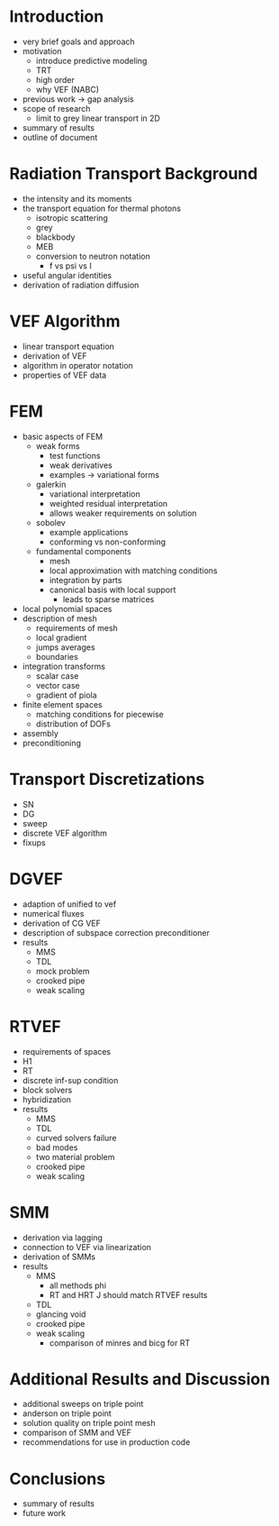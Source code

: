 # Introduction
* very brief goals and approach 
* motivation 
	* introduce predictive modeling 
	* TRT 
	* high order 
	* why VEF (NABC)
* previous work -> gap analysis 
* scope of research
	* limit to grey linear transport in 2D 
* summary of results
* outline of document 

# Radiation Transport Background
* the intensity and its moments 
* the transport equation for thermal photons 
	* isotropic scattering 
	* grey
	* blackbody 
	* MEB
	* conversion to neutron notation 
		* f vs psi vs I
* useful angular identities 
* derivation of radiation diffusion 

# VEF Algorithm
* linear transport equation 
* derivation of VEF 
* algorithm in operator notation 
* properties of VEF data 

# FEM 
* basic aspects of FEM 
	* weak forms
		* test functions 
		* weak derivatives 
		* examples -> variational forms 
	* galerkin 
		* variational interpretation 
		* weighted residual interpretation 
		* allows weaker requirements on solution 
	* sobolev 
		* example applications 
		* conforming vs non-conforming 
	* fundamental components 
		* mesh
		* local approximation with matching conditions 
		* integration by parts 
		* canonical basis with local support 
			* leads to sparse matrices 
* local polynomial spaces 
* description of mesh 
	* requirements of mesh
	* local gradient 
	* jumps averages
	* boundaries 
* integration transforms 
	* scalar case 
	* vector case 
	* gradient of piola 
* finite element spaces 
	* matching conditions for piecewise 
	* distribution of DOFs 
* assembly 
* preconditioning 

# Transport Discretizations
* SN 
* DG 
* sweep
* discrete VEF algorithm
* fixups 

# DGVEF 
* adaption of unified to vef 
* numerical fluxes 
* derivation of CG VEF 
* description of subspace correction preconditioner 
* results 
	* MMS 
	* TDL 
	* mock problem 
	* crooked pipe 
	* weak scaling 

# RTVEF 
* requirements of spaces 
* H1 
* RT 
* discrete inf-sup condition 
* block solvers 
* hybridization 
* results
	* MMS 
	* TDL 
	* curved solvers failure 
	* bad modes 
	* two material problem 
	* crooked pipe 
	* weak scaling

# SMM
* derivation via lagging 
* connection to VEF via linearization 
* derivation of SMMs 
* results 
	* MMS 
		* all methods phi 
		* RT and HRT J should match RTVEF results 
	* TDL 
	* glancing void 
	* crooked pipe 
	* weak scaling 
		* comparison of minres and bicg for RT 

# Additional Results and Discussion
* additional sweeps on triple point 
* anderson on triple point 
* solution quality on triple point mesh 
* comparison of SMM and VEF 
* recommendations for use in production code 

# Conclusions
* summary of results 
* future work 